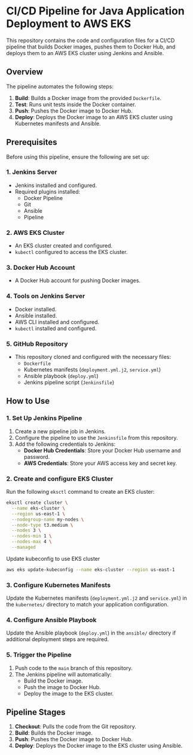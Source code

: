 # CI/CD Pipeline for Java Application Deployment to AWS EKS

This repository contains the code and configuration files for a CI/CD pipeline that builds Docker images, pushes them to Docker Hub, and deploys them to an AWS EKS cluster using Jenkins and Ansible.

## Overview

The pipeline automates the following steps:
1. **Build**: Builds a Docker image from the provided `Dockerfile`.
2. **Test**: Runs unit tests inside the Docker container.
3. **Push**: Pushes the Docker image to Docker Hub.
4. **Deploy**: Deploys the Docker image to an AWS EKS cluster using Kubernetes manifests and Ansible.

## Prerequisites

Before using this pipeline, ensure the following are set up:

### 1. Jenkins Server
- Jenkins installed and configured.
- Required plugins installed:
  - Docker Pipeline
  - Git
  - Ansible
  - Pipeline

### 2. AWS EKS Cluster
- An EKS cluster created and configured.
- `kubectl` configured to access the EKS cluster.

### 3. Docker Hub Account
- A Docker Hub account for pushing Docker images.

### 4. Tools on Jenkins Server
- Docker installed.
- Ansible installed.
- AWS CLI installed and configured.
- `kubectl` installed and configured.

### 5. GitHub Repository
- This repository cloned and configured with the necessary files:
  - `Dockerfile`
  - Kubernetes manifests (`deployment.yml.j2`, `service.yml`)
  - Ansible playbook (`deploy.yml`)
  - Jenkins pipeline script (`Jenkinsfile`)


## How to Use

### 1. Set Up Jenkins Pipeline
1. Create a new pipeline job in Jenkins.
2. Configure the pipeline to use the `Jenkinsfile` from this repository.
3. Add the following credentials to Jenkins:
   - **Docker Hub Credentials**: Store your Docker Hub username and password.
   - **AWS Credentials**: Store your AWS access key and secret key.

### 2. Create and configure EKS Cluster

Run the following `eksctl` command to create an EKS cluster:

```bash
eksctl create cluster \
  --name eks-cluster \
  --region us-east-1 \
  --nodegroup-name my-nodes \
  --node-type t3.medium \
  --nodes 3 \
  --nodes-min 1 \
  --nodes-max 4 \
  --managed
```
Update kubeconfig to use EKS cluster
```bash
aws eks update-kubeconfig --name eks-cluster --region us-east-1
```

### 3. Configure Kubernetes Manifests
Update the Kubernetes manifests (`deployment.yml.j2` and `service.yml`) in the `kubernetes/` directory to match your application configuration.

### 4. Configure Ansible Playbook
Update the Ansible playbook (`deploy.yml`) in the `ansible/` directory if additional deployment steps are required.

### 5. Trigger the Pipeline
1. Push code to the `main` branch of this repository.
2. The Jenkins pipeline will automatically:
   - Build the Docker image.
   - Push the image to Docker Hub.
   - Deploy the image to the EKS cluster.

## Pipeline Stages

1. **Checkout**: Pulls the code from the Git repository.
2. **Build**: Builds the Docker image.
4. **Push**: Pushes the Docker image to Docker Hub.
5. **Deploy**: Deploys the Docker image to the EKS cluster using Ansible.

